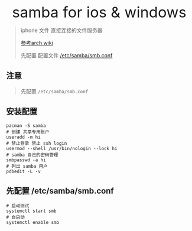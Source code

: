 <div style="text-align: center;font-size: 40px;">samba for ios & windows</div>

> iphone 文件 直接连接的文件服务器
> 
> [参考arch wiki](https://wiki.archlinux.org/title/Samba)
> 
> 先配置 配置文件 [/etc/samba/smb.conf](smb.conf)

## 注意

> 先配置 `/etc/samba/smb.conf`

## 安装配置

```shell
pacman -S samba
# 创建 共享专用账户 
useradd -m hi
# 禁止登录 禁止 ssh login 
usermod --shell /usr/bin/nologin --lock hi
# samba 自己的密码管理
smbpasswd -a hi
# 列出 samba 用户
pdbedit -L -v

```

## 先配置 **/etc/samba/smb.conf**

```shell
# 启动测试
systemctl start smb
# 自启动
systemctl enable smb

```